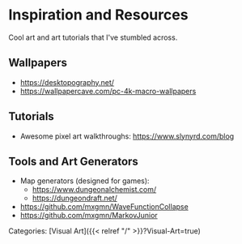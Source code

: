 # Inspiration and Resources

Cool art and art tutorials that I've stumbled across.

## Wallpapers

 - https://desktopography.net/
 - https://wallpapercave.com/pc-4k-macro-wallpapers

## Tutorials

 - Awesome pixel art walkthroughs: https://www.slynyrd.com/blog

## Tools and Art Generators

 - Map generators (designed for games):
   - https://www.dungeonalchemist.com/
   - https://dungeondraft.net/
 - https://github.com/mxgmn/WaveFunctionCollapse
 - https://github.com/mxgmn/MarkovJunior











Categories: [Visual Art]({{< relref "/" >}}?Visual-Art=true)